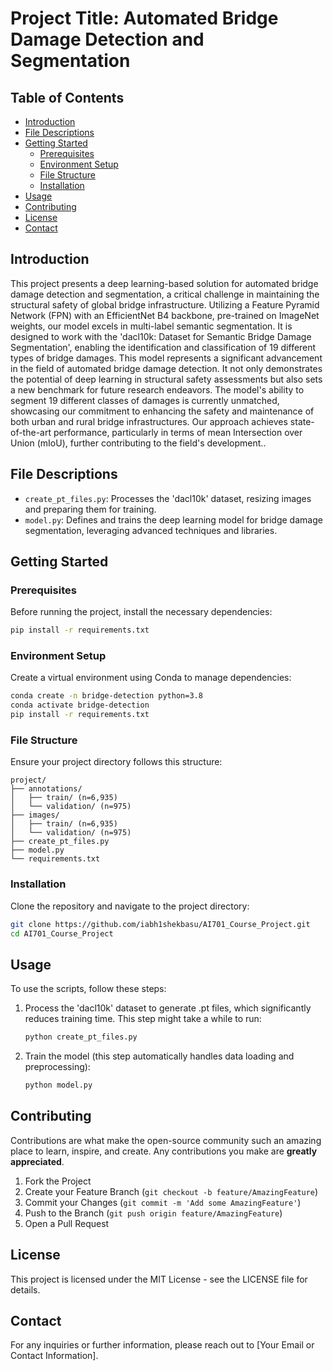 
# Project Title: Automated Bridge Damage Detection and Segmentation

## Table of Contents
- [Introduction](#introduction)
- [File Descriptions](#file-descriptions)
- [Getting Started](#getting-started)
  - [Prerequisites](#prerequisites)
  - [Environment Setup](#environment-setup)
  - [File Structure](#file-structure)
  - [Installation](#installation)
- [Usage](#usage)
- [Contributing](#contributing)
- [License](#license)
- [Contact](#contact)

## Introduction
This project presents a deep learning-based solution for automated bridge damage detection and segmentation, a critical challenge in maintaining the structural safety of global bridge infrastructure. Utilizing a Feature Pyramid Network (FPN) with an EfficientNet B4 backbone, pre-trained on ImageNet weights, our model excels in multi-label semantic segmentation. It is designed to work with the 'dacl10k: Dataset for Semantic Bridge Damage Segmentation', enabling the identification and classification of 19 different types of bridge damages. This model represents a significant advancement in the field of automated bridge damage detection. It not only demonstrates the potential of deep learning in structural safety assessments but also sets a new benchmark for future research endeavors. The model's ability to segment 19 different classes of damages is currently unmatched, showcasing our commitment to enhancing the safety and maintenance of both urban and rural bridge infrastructures. Our approach achieves state-of-the-art performance, particularly in terms of mean Intersection over Union (mIoU), further contributing to the field's development..

## File Descriptions

- `create_pt_files.py`: Processes the 'dacl10k' dataset, resizing images and preparing them for training.
- `model.py`: Defines and trains the deep learning model for bridge damage segmentation, leveraging advanced techniques and libraries.

## Getting Started

### Prerequisites

Before running the project, install the necessary dependencies:

```bash
pip install -r requirements.txt
```

### Environment Setup

Create a virtual environment using Conda to manage dependencies:

```bash
conda create -n bridge-detection python=3.8
conda activate bridge-detection
pip install -r requirements.txt
```

### File Structure

Ensure your project directory follows this structure:

```
project/
├── annotations/
│   ├── train/ (n=6,935)
│   └── validation/ (n=975)
├── images/
│   ├── train/ (n=6,935)
│   └── validation/ (n=975)
├── create_pt_files.py
├── model.py
└── requirements.txt
```

### Installation

Clone the repository and navigate to the project directory:

```bash
git clone https://github.com/iabh1shekbasu/AI701_Course_Project.git 
cd AI701_Course_Project
```

## Usage

To use the scripts, follow these steps:

1. Process the 'dacl10k' dataset to generate .pt files, which significantly reduces training time. This step might take a while to run:

   ```bash
   python create_pt_files.py
   ```

2. Train the model (this step automatically handles data loading and preprocessing):

   ```bash
   python model.py
   ```

## Contributing

Contributions are what make the open-source community such an amazing place to learn, inspire, and create. Any contributions you make are **greatly appreciated**.

1. Fork the Project
2. Create your Feature Branch (`git checkout -b feature/AmazingFeature`)
3. Commit your Changes (`git commit -m 'Add some AmazingFeature'`)
4. Push to the Branch (`git push origin feature/AmazingFeature`)
5. Open a Pull Request

## License

This project is licensed under the MIT License - see the LICENSE file for details.

## Contact

For any inquiries or further information, please reach out to [Your Email or Contact Information].
